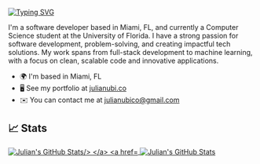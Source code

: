 [![Typing SVG](https://readme-typing-svg.herokuapp.com?font=Source+Code+Pro&size=26&pause=1000&color=2AFF12&vCenter=true&width=435&lines=Hey+there%2C+I'm+Julian+%F0%9F%91%8B)](https://git.io/typing-svg)

I'm a software developer based in Miami, FL, and currently a Computer Science student at the University of Florida. I have a strong passion for software development, problem-solving, and creating impactful tech solutions. My work spans from full-stack development to machine learning, with a focus on clean, scalable code and innovative applications.

* 🌍  I'm based in Miami, FL
* 🖥️  See my portfolio at [julianubi.co](http://julianubi.co)
* ✉️  You can contact me at [julianubico@gmail.com](mailto:julianubico@gmail.com)

## 📈 Stats
<a href="https://github.com/d4julian">
  <img align="center" src="https://github-readme-stats.vercel.app/api?username=d4julian&hide_rank=true&show_icons=true&theme=dark&line_height=27" alt="Julian's GitHub Stats/>
</a>
<a href="https://github.com/d4julian">
  <img align="center" src="https://github-readme-stats.vercel.app/api/top-langs/?username=d4julian&theme=dark&langs_count=3&hide=css" alt="Julian's GitHub Stats" />
</a>
